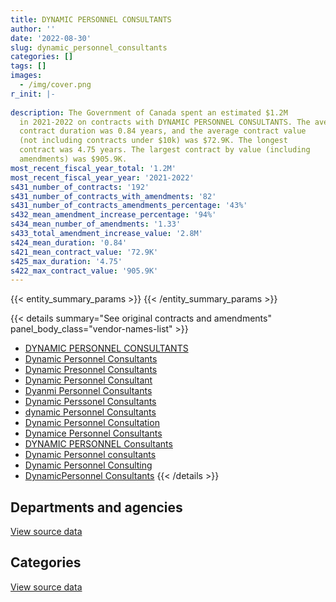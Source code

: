 ```yaml
---
title: DYNAMIC PERSONNEL CONSULTANTS
author: ''
date: '2022-08-30'
slug: dynamic_personnel_consultants
categories: []
tags: []
images:
  - /img/cover.png
r_init: |-
  
description: The Government of Canada spent an estimated $1.2M
  in 2021-2022 on contracts with DYNAMIC PERSONNEL CONSULTANTS. The average
  contract duration was 0.84 years, and the average contract value
  (not including contracts under $10k) was $72.9K. The longest
  contract was 4.75 years. The largest contract by value (including
  amendments) was $905.9K.
most_recent_fiscal_year_total: '1.2M'
most_recent_fiscal_year_year: '2021-2022'
s431_number_of_contracts: '192'
s431_number_of_contracts_with_amendments: '82'
s431_number_of_contracts_amendments_percentage: '43%'
s432_mean_amendment_increase_percentage: '94%'
s434_mean_number_of_amendments: '1.33'
s433_total_amendment_increase_value: '2.8M'
s424_mean_duration: '0.84'
s421_mean_contract_value: '72.9K'
s425_max_duration: '4.75'
s422_max_contract_value: '905.9K'
---
```


<script src="/rmarkdown-libs/htmlwidgets/htmlwidgets.js"></script>
<link href="/rmarkdown-libs/datatables-css/datatables-crosstalk.css" rel="stylesheet" />
<script src="/rmarkdown-libs/datatables-binding/datatables.js"></script>
<script src="/rmarkdown-libs/jquery/jquery-3.6.0.min.js"></script>
<link href="/rmarkdown-libs/dt-core-bootstrap/css/dataTables.bootstrap.min.css" rel="stylesheet" />
<link href="/rmarkdown-libs/dt-core-bootstrap/css/dataTables.bootstrap.extra.css" rel="stylesheet" />
<script src="/rmarkdown-libs/dt-core-bootstrap/js/jquery.dataTables.min.js"></script>
<script src="/rmarkdown-libs/dt-core-bootstrap/js/dataTables.bootstrap.min.js"></script>
<link href="/rmarkdown-libs/crosstalk/css/crosstalk.min.css" rel="stylesheet" />
<script src="/rmarkdown-libs/crosstalk/js/crosstalk.min.js"></script>
<script src="/rmarkdown-libs/htmlwidgets/htmlwidgets.js"></script>
<link href="/rmarkdown-libs/datatables-css/datatables-crosstalk.css" rel="stylesheet" />
<script src="/rmarkdown-libs/datatables-binding/datatables.js"></script>
<script src="/rmarkdown-libs/jquery/jquery-3.6.0.min.js"></script>
<link href="/rmarkdown-libs/dt-core-bootstrap/css/dataTables.bootstrap.min.css" rel="stylesheet" />
<link href="/rmarkdown-libs/dt-core-bootstrap/css/dataTables.bootstrap.extra.css" rel="stylesheet" />
<script src="/rmarkdown-libs/dt-core-bootstrap/js/jquery.dataTables.min.js"></script>
<script src="/rmarkdown-libs/dt-core-bootstrap/js/dataTables.bootstrap.min.js"></script>
<link href="/rmarkdown-libs/crosstalk/css/crosstalk.min.css" rel="stylesheet" />
<script src="/rmarkdown-libs/crosstalk/js/crosstalk.min.js"></script>

{{< entity_summary_params >}}
{{< /entity_summary_params >}}

{{< details summary="See original contracts and amendments" panel_body_class="vendor-names-list" >}}
- [DYNAMIC PERSONNEL CONSULTANTS](https://search.open.canada.ca/en/ct/?sort=contract_value_f%20desc&page=1&search_text=%22DYNAMIC%20PERSONNEL%20CONSULTANTS%22)
- [Dynamic Personnel Consultants](https://search.open.canada.ca/en/ct/?sort=contract_value_f%20desc&page=1&search_text=%22Dynamic%20Personnel%20Consultants%22)
- [Dynamic Presonnel Consultants](https://search.open.canada.ca/en/ct/?sort=contract_value_f%20desc&page=1&search_text=%22Dynamic%20Presonnel%20Consultants%22)
- [Dynamic Personnel Consultant](https://search.open.canada.ca/en/ct/?sort=contract_value_f%20desc&page=1&search_text=%22Dynamic%20Personnel%20Consultant%22)
- [Dyanmi Personnel Consultants](https://search.open.canada.ca/en/ct/?sort=contract_value_f%20desc&page=1&search_text=%22Dyanmi%20Personnel%20Consultants%22)
- [Dynamic Perssonel Consultants](https://search.open.canada.ca/en/ct/?sort=contract_value_f%20desc&page=1&search_text=%22Dynamic%20Perssonel%20Consultants%22)
- [dynamic Personnel Consultants](https://search.open.canada.ca/en/ct/?sort=contract_value_f%20desc&page=1&search_text=%22dynamic%20Personnel%20Consultants%22)
- [Dynamic Personnel Consultation](https://search.open.canada.ca/en/ct/?sort=contract_value_f%20desc&page=1&search_text=%22Dynamic%20Personnel%20Consultation%22)
- [Dynamice Personnel Consultants](https://search.open.canada.ca/en/ct/?sort=contract_value_f%20desc&page=1&search_text=%22Dynamice%20Personnel%20Consultants%22)
- [DYNAMIC PERSONNEL Consultants](https://search.open.canada.ca/en/ct/?sort=contract_value_f%20desc&page=1&search_text=%22DYNAMIC%20PERSONNEL%20Consultants%22)
- [Dynamic Personnel consultants](https://search.open.canada.ca/en/ct/?sort=contract_value_f%20desc&page=1&search_text=%22Dynamic%20Personnel%20consultants%22)
- [Dynamic Personnel Consulting](https://search.open.canada.ca/en/ct/?sort=contract_value_f%20desc&page=1&search_text=%22Dynamic%20Personnel%20Consulting%22)
- [DynamicPersonnel Consultants](https://search.open.canada.ca/en/ct/?sort=contract_value_f%20desc&page=1&search_text=%22DynamicPersonnel%20Consultants%22)
{{< /details >}}

## Departments and agencies

<div id="htmlwidget-1" style="width:100%;height:auto;" class="datatables html-widget"></div>
<script type="application/json" data-for="htmlwidget-1">{"x":{"style":"bootstrap","filter":"none","vertical":false,"data":[["<a href=\"/departments/atssc-scdata/\">Administrative Tribunals Support Service of Canada<\/a>","<a href=\"/departments/cbsa-asfc/\">Canada Border Services Agency<\/a>","<a href=\"/departments/cfia-acia/\">Canadian Food Inspection Agency<\/a>","<a href=\"/departments/cic/\">Immigration, Refugees and Citizenship Canada<\/a>","<a href=\"/departments/cra-arc/\">Canada Revenue Agency<\/a>","<a href=\"/departments/csc-scc/\">Correctional Service of Canada<\/a>","<a href=\"/departments/csps-efpc/\">Canada School of Public Service<\/a>","<a href=\"/departments/cta-otc/\">Canadian Transportation Agency<\/a>","<a href=\"/departments/dfatd-maecd/\">Global Affairs Canada<\/a>","<a href=\"/departments/dfo-mpo/\">Fisheries and Oceans Canada<\/a>","<a href=\"/departments/dnd-mdn/\">National Defence<\/a>","<a href=\"/departments/ec/\">Environment and Climate Change Canada<\/a>","<a href=\"/departments/esdc-edsc/\">Employment and Social Development Canada<\/a>","<a href=\"/departments/hc-sc/\">Health Canada<\/a>","<a href=\"/departments/iaac-aeic/\">Impact Assessment Agency of Canada<\/a>","<a href=\"/departments/ic/\">Innovation, Science and Economic Development Canada<\/a>","<a href=\"/departments/infc/\">Infrastructure Canada<\/a>","<a href=\"/departments/isc-sac/\">Indigenous Services Canada<\/a>","<a href=\"/departments/jus/\">Department of Justice Canada<\/a>","<a href=\"/departments/nrc-cnrc/\">National Research Council Canada<\/a>","<a href=\"/departments/nrcan-rncan/\">Natural Resources Canada<\/a>","<a href=\"/departments/nserc-crsng/\">Natural Sciences and Engineering Research Council of Canada<\/a>","<a href=\"/departments/oic-ci/\">Office of the Information Commissioner of Canada<\/a>","<a href=\"/departments/osgg-bsgg/\">Office of the Secretary to the Governor General<\/a>","<a href=\"/departments/pch/\">Canadian Heritage<\/a>","<a href=\"/departments/pco-bcp/\">Privy Council Office<\/a>","<a href=\"/departments/phac-aspc/\">Public Health Agency of Canada<\/a>","<a href=\"/departments/ppsc-sppc/\">Public Prosecution Service of Canada<\/a>"],[86082.9,null,42347.89,82783.8,26189.25,228756.09,81359.88,17143.74,89518.34,129823.08,822158.53,449549.58,83588.21,450412.1,null,345799.11,61345.01,46962.95,13539.15,55901.01,100208.53,33666.67,273217.47,0,44532.82,69542.91,93176.53,null],[null,39154.5,null,90296.01,null,83270.61,null,17190.71,177989.79,103250.84,890136.2,12592.5,150234.23,508491.94,null,311553.99,40236.67,null,10581.04,77319.76,56852.58,null,null,null,48653.77,180202.42,74332.93,null],[null,null,null,23343.57,null,null,null,17143.74,71914.11,null,529061.55,10929.11,73116.62,25328.28,14051.77,47963.78,null,null,null,null,10365.07,null,null,null,8484.14,null,null,null],[null,null,null,15619.27,null,null,null,null,76795.16,null,715786.53,null,4184.38,60390.46,60458.17,69358.51,94239.18,null,null,null,35181.39,null,null,null,6469.15,null,12668.36,59671.23]],"container":"<table class=\"table table-striped table-hover row-border order-column display\">\n  <thead>\n    <tr>\n      <th>Department<\/th>\n      <th>2018-2019<\/th>\n      <th>2019-2020<\/th>\n      <th>2020-2021<\/th>\n      <th>2021-2022<\/th>\n    <\/tr>\n  <\/thead>\n<\/table>","options":{"order":[[4,"desc"]],"pageLength":10,"autoWidth":true,"columnDefs":[{"targets":1,"render":"function(data, type, row, meta) {\n    return type !== 'display' ? data : DTWidget.formatCurrency(data, \"$\", 2, 3, \",\", \".\", true, null);\n  }"},{"targets":2,"render":"function(data, type, row, meta) {\n    return type !== 'display' ? data : DTWidget.formatCurrency(data, \"$\", 2, 3, \",\", \".\", true, null);\n  }"},{"targets":3,"render":"function(data, type, row, meta) {\n    return type !== 'display' ? data : DTWidget.formatCurrency(data, \"$\", 2, 3, \",\", \".\", true, null);\n  }"},{"targets":4,"render":"function(data, type, row, meta) {\n    return type !== 'display' ? data : DTWidget.formatCurrency(data, \"$\", 2, 3, \",\", \".\", true, null);\n  }"},{"width":"16%","targets":[1,2,3,4]},{"className":"dt-right","targets":[1,2,3,4]}],"orderClasses":false}},"evals":["options.columnDefs.0.render","options.columnDefs.1.render","options.columnDefs.2.render","options.columnDefs.3.render"],"jsHooks":[]}</script>
<p class="text-right">
<a href="https://github.com/GoC-Spending/contracts-data/tree/main/data/out/vendors/dynamic_personnel_consultants/summary_by_fiscal_year_by_department.csv" class="source-data-link btn btn-link">View source data</a>
</p>

## Categories

<div id="htmlwidget-2" style="width:100%;height:auto;" class="datatables html-widget"></div>
<script type="application/json" data-for="htmlwidget-2">{"x":{"style":"bootstrap","filter":"none","vertical":false,"data":[["<a href=\"/categories/office_management/\">Office management<\/a>","<a href=\"/categories/professional_services/\">Professional services<\/a>","<a href=\"/categories/information_technology/\">Information technology<\/a>","<a href=\"/categories/human_capital/\">Human capital<\/a>"],[4407.29,3018564.58,82783.8,621849.86],[39343.16,2696038.21,105626.01,31333.11],[1827.41,798865.74,31008.57,null],[null,1210821.82,null,null]],"container":"<table class=\"table table-striped table-hover row-border order-column display\">\n  <thead>\n    <tr>\n      <th>Category<\/th>\n      <th>2018-2019<\/th>\n      <th>2019-2020<\/th>\n      <th>2020-2021<\/th>\n      <th>2021-2022<\/th>\n    <\/tr>\n  <\/thead>\n<\/table>","options":{"order":[[4,"desc"]],"dom":"t","pageLength":30,"autoWidth":true,"columnDefs":[{"targets":1,"render":"function(data, type, row, meta) {\n    return type !== 'display' ? data : DTWidget.formatCurrency(data, \"$\", 2, 3, \",\", \".\", true, null);\n  }"},{"targets":2,"render":"function(data, type, row, meta) {\n    return type !== 'display' ? data : DTWidget.formatCurrency(data, \"$\", 2, 3, \",\", \".\", true, null);\n  }"},{"targets":3,"render":"function(data, type, row, meta) {\n    return type !== 'display' ? data : DTWidget.formatCurrency(data, \"$\", 2, 3, \",\", \".\", true, null);\n  }"},{"targets":4,"render":"function(data, type, row, meta) {\n    return type !== 'display' ? data : DTWidget.formatCurrency(data, \"$\", 2, 3, \",\", \".\", true, null);\n  }"},{"width":"16%","targets":[1,2,3,4]},{"className":"dt-right","targets":[1,2,3,4]}],"orderClasses":false,"lengthMenu":[10,25,30,50,100]}},"evals":["options.columnDefs.0.render","options.columnDefs.1.render","options.columnDefs.2.render","options.columnDefs.3.render"],"jsHooks":[]}</script>
<p class="text-right">
<a href="https://github.com/GoC-Spending/contracts-data/tree/main/data/out/vendors/dynamic_personnel_consultants/summary_by_fiscal_year_by_category.csv" class="source-data-link btn btn-link">View source data</a>
</p>
